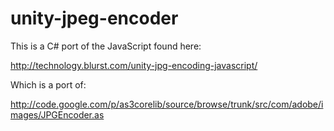 # unity-jpeg-encoder

This is a C# port of the JavaScript found here:

http://technology.blurst.com/unity-jpg-encoding-javascript/

Which is a port of:

http://code.google.com/p/as3corelib/source/browse/trunk/src/com/adobe/images/JPGEncoder.as
